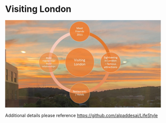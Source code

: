 # Visiting London

![image](VisitingLondonI.jpg)

Additional details please reference https://github.com/alpaddesai/LifeStyle
